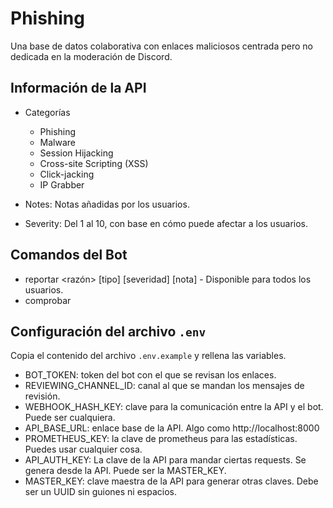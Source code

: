 # Phishing
Una base de datos colaborativa con enlaces maliciosos centrada pero no dedicada en la moderación de Discord.

## Información de la API

- Categorías
  - Phishing
  - Malware
  - Session Hijacking
  - Cross-site Scripting (XSS)
  - Click-jacking
  - IP Grabber

- Notes: Notas añadidas por los usuarios.
- Severity: Del 1 al 10, con base en cómo puede afectar a los usuarios.

## Comandos del Bot

- reportar <enlace> <razón> [tipo] [severidad] [nota] - Disponible para todos los usuarios.
- comprobar <enlace>

## Configuración del archivo `.env`

Copia el contenido del archivo `.env.example` y rellena las variables.

- BOT_TOKEN: token del bot con el que se revisan los enlaces.
- REVIEWING_CHANNEL_ID: canal al que se mandan los mensajes de revisión.
- WEBHOOK_HASH_KEY: clave para la comunicación entre la API y el bot. Puede ser cualquiera.
- API_BASE_URL: enlace base de la API. Algo como http://localhost:8000
- PROMETHEUS_KEY: la clave de prometheus para las estadísticas. Puedes usar cualquier cosa.
- API_AUTH_KEY: La clave de la API para mandar ciertas requests. Se genera desde la API. Puede ser la MASTER_KEY.
- MASTER_KEY: clave maestra de la API para generar otras claves. Debe ser un UUID sin guiones ni espacios.
